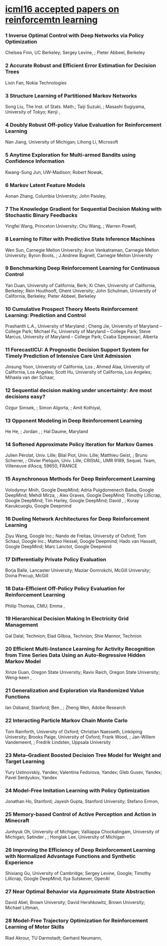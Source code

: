 # [icml16 accepted papers on reinforcemtn learning](http://icml.cc/2016/?page_id=1649 "ICML 2016 Accepted Papers")



### 1 Inverse Optimal Control with Deep Networks via Policy Optimization
Chelsea Finn, UC Berkeley; Sergey Levine, ; Pieter Abbeel, Berkeley



### 2 Accurate Robust and Efficient Error Estimation for Decision Trees
Lixin Fan, Nokia Technologies



### 3 Structure Learning of Partitioned Markov Networks
Song Liu, The Inst. of Stats. Math.; Taiji Suzuki, ; Masashi Sugiyama, University of Tokyo; Kenji ,



### 4 Doubly Robust Off-policy Value Evaluation for Reinforcement Learning
Nan Jiang, University of Michigan; Lihong Li, Microsoft



### 5 Anytime Exploration for Multi-armed Bandits using Confidence Information
Kwang-Sung Jun, UW-Madison; Robert Nowak,



### 6 Markov Latent Feature Models
Aonan Zhang, Columbia University; John Paisley,



### 7 The Knowledge Gradient for Sequential Decision Making with Stochastic Binary Feedbacks
Yingfei Wang, Princeton University; Chu Wang, ; Warren Powell,



### 8 Learning to Filter with Predictive State Inference Machines
Wen Sun, Carnegie Mellon University; Arun Venkatraman, Carnegie Mellon University; Byron Boots, ; J.Andrew Bagnell, Carnegie Mellon University



### 9 Benchmarking Deep Reinforcement Learning for Continuous Control
Yan Duan, University of California, Berk; Xi Chen, University of California, Berkeley; Rein Houthooft, Ghent University; John Schulman, University of California, Berkeley; Pieter Abbeel, Berkeley



### 10 Cumulative Prospect Theory Meets Reinforcement Learning: Prediction and Control
Prashanth L.A., University of Maryland ; Cheng Jie, University of Maryland – College Park; Michael Fu, University of Maryland – College Park; Steve Marcus, University of Maryland – College Park; Csaba Szepesvari, Alberta



### 11 ForecastICU: A Prognostic Decision Support System for Timely Prediction of Intensive Care Unit Admission
Jinsung Yoon, University of California, Los ; Ahmed Alaa, University of California, Los Angeles; Scott Hu, University of California, Los Angeles; Mihaela van der Schaar,



### 12 Sequential decision making under uncertainty: Are most decisions easy?
Ozgur Simsek, ; Simon Algorta, ; Amit Kothiyal,



### 13 Opponent Modeling in Deep Reinforcement Learning
He He, ; Jordan , ; Hal Daume, Maryland



### 14 Softened Approximate Policy Iteration for Markov Games
Julien Pérolat, Univ. Lille; Bilal Piot, Univ. Lille; Matthieu Geist, ; Bruno Scherrer, ; Olivier Pietquin, Univ. Lille, CRIStAL, UMR 9189, SequeL Team, Villeneuve d’Ascq, 59650, FRANCE



### 15 Asynchronous Methods for Deep Reinforcement Learning
Volodymyr Mnih, Google DeepMind; Adria Puigdomenech Badia, Google DeepMind; Mehdi Mirza, ; Alex Graves, Google DeepMind; Timothy Lillicrap, Google DeepMind; Tim Harley, Google DeepMind; David , ; Koray Kavukcuoglu, Google Deepmind



### 16 Dueling Network Architectures for Deep Reinforcement Learning
Ziyu Wang, Google Inc.; Nando de Freitas, University of Oxford; Tom Schaul, Google Inc.; Matteo Hessel, Google Deepmind; Hado van Hasselt, Google DeepMind; Marc Lanctot, Google Deepmind



### 17 Differentially Private Policy Evaluation
Borja Balle, Lancaster University; Maziar Gomrokchi, McGill University; Doina Precup, McGill



### 18 Data-Efficient Off-Policy Policy Evaluation for Reinforcement Learning
Philip Thomas, CMU; Emma ,



### 19 Hierarchical Decision Making In Electricity Grid Management
Gal Dalal, Technion; Elad Gilboa, Technion; Shie Mannor, Technion



### 20 Efficient Multi-Instance Learning for Activity Recognition from Time Series Data Using an Auto-Regressive Hidden Markov Model
Xinze Guan, Oregon State University; Raviv Raich, Oregon State University; Weng-keen ,



### 21 Generalization and Exploration via Randomized Value Functions
Ian Osband, Stanford; Ben , ; Zheng Wen, Adobe Research



### 22 Interacting Particle Markov Chain Monte Carlo
Tom Rainforth, University of Oxford; Christian Naesseth, Linköping University; Brooks Paige, University of Oxford; Frank Wood, ; Jan-Willem Vandemeent, ; Fredrik Lindsten, Uppsala University



### 23 Meta–Gradient Boosted Decision Tree Model for Weight and Target Learning
Yury Ustinovskiy, Yandex; Valentina Fedorova, Yandex; Gleb Gusev, Yandex; Pavel Serdyukov, Yandex



### 24 Model-Free Imitation Learning with Policy Optimization
Jonathan Ho, Stanford; Jayesh Gupta, Stanford University; Stefano Ermon,



### 25 Memory-based Control of Active Perception and Action in Minecraft
Junhyuk Oh, University of Michigan; Valliappa Chockalingam, University of Michigan; Satinder , ; Honglak Lee, University of Michigan



### 26 Improving the Efficiency of Deep Reinforcement Learning with Normalized Advantage Functions and Synthetic Experience
Shixiang Gu, University of Cambridge; Sergey Levine, Google; Timothy Lillicrap, Google DeepMind; Ilya Sutskever, OpenAI



### 27 Near Optimal Behavior via Approximate State Abstraction
David Abel, Brown University; David Hershkowitz, Brown University; Michael Littman,



### 28 Model-Free Trajectory Optimization for Reinforcement Learning of Motor Skills
Riad Akrour, TU Darmstadt; Gerhard Neumann,



